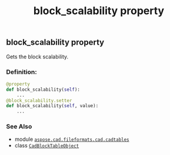 ﻿---
title: block_scalability property
second_title: Aspose.CAD for Python via .NET API References
description: 
type: docs
weight: 120
url: /python-net/aspose.cad.fileformats.cad.cadtables/cadblocktableobject/block_scalability/
is_root: false
---

## block_scalability property


Gets the block scalability.
### Definition:
```python
@property
def block_scalability(self):
    ...
@block_scalability.setter
def block_scalability(self, value):
    ...
```

### See Also
* module [`aspose.cad.fileformats.cad.cadtables`](../../)
* class [`CadBlockTableObject`](/cad/python-net/aspose.cad.fileformats.cad.cadtables/cadblocktableobject)
